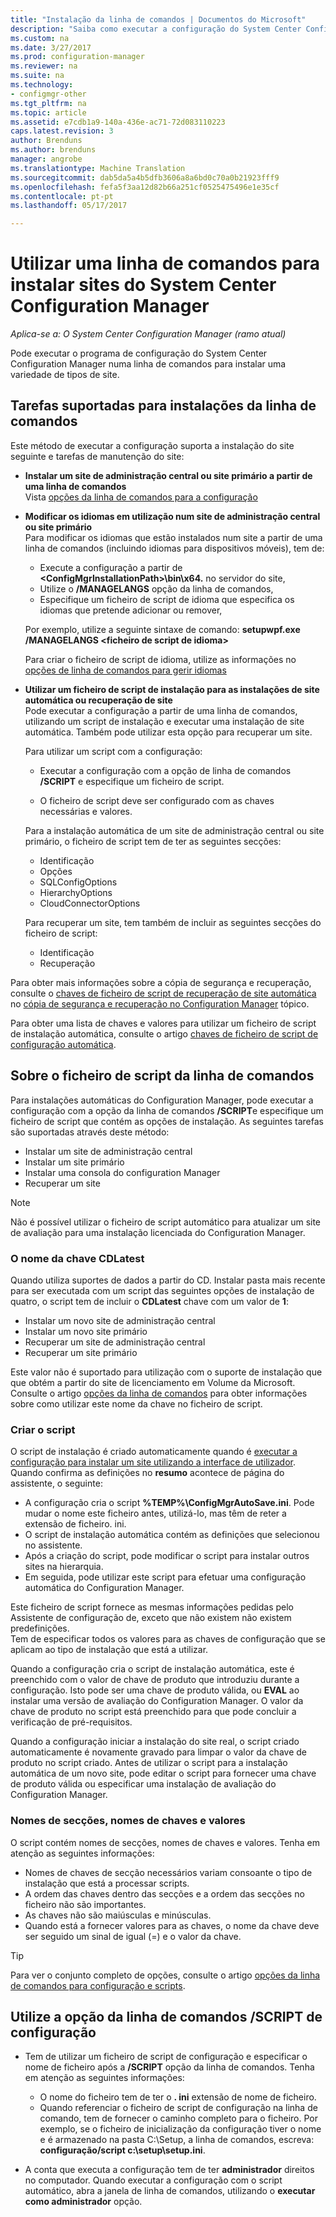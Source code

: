 ```yaml
---
title: "Instalação da linha de comandos | Documentos do Microsoft"
description: "Saiba como executar a configuração do System Center Configuration Manager numa linha de comandos para uma variedade das instalações de site."
ms.custom: na
ms.date: 3/27/2017
ms.prod: configuration-manager
ms.reviewer: na
ms.suite: na
ms.technology:
- configmgr-other
ms.tgt_pltfrm: na
ms.topic: article
ms.assetid: e7cdb1a9-140a-436e-ac71-72d083110223
caps.latest.revision: 3
author: Brenduns
ms.author: brenduns
manager: angrobe
ms.translationtype: Machine Translation
ms.sourcegitcommit: dab5da5a4b5dfb3606a8a6bd0c70a0b21923fff9
ms.openlocfilehash: fefa5f3aa12d82b66a251cf0525475496e1e35cf
ms.contentlocale: pt-pt
ms.lasthandoff: 05/17/2017

---
```

# <a name="use-a-command-line-to-install-system-center-configuration-manager-sites"></a>Utilizar uma linha de comandos para instalar sites do System Center Configuration Manager

*Aplica-se a: O System Center Configuration Manager (ramo atual)*

 Pode executar o programa de configuração do System Center Configuration Manager numa linha de comandos para instalar uma variedade de tipos de site.

## <a name="supported-tasks-for-command-line-installations"></a>Tarefas suportadas para instalações da linha de comandos
 Este método de executar a configuração suporta a instalação do site seguinte e tarefas de manutenção do site:

-   **Instalar um site de administração central ou site primário a partir de uma linha de comandos**  
  Vista [opções da linha de comandos para a configuração](../../../../core/servers/deploy/install/command-line-options-for-setup.md)

-  **Modificar os idiomas em utilização num site de administração central ou site primário**  
    Para modificar os idiomas que estão instalados num site a partir de uma linha de comandos (incluindo idiomas para dispositivos móveis), tem de:  

     -   Execute a configuração a partir de  **&lt;ConfigMgrInstallationPath\>\bin\x64.** no servidor do site,
     -   Utilize o **/MANAGELANGS** opção da linha de comandos,
     -   Especifique um ficheiro de script de idioma que especifica os idiomas que pretende adicionar ou remover,  

    Por exemplo, utilize a seguinte sintaxe de comando: **setupwpf.exe /MANAGELANGS &lt;ficheiro de script de idioma\>**  

    Para criar o ficheiro de script de idioma, utilize as informações no [opções de linha de comandos para gerir idiomas](../../../../core/servers/deploy/install/command-line-options-for-setup.md#bkmk_Lang)  

-  **Utilizar um ficheiro de script de instalação para as instalações de site automática ou recuperação de site**  
    Pode executar a configuração a partir de uma linha de comandos, utilizando um script de instalação e executar uma instalação de site automática. Também pode utilizar esta opção para recuperar um site.    

    Para utilizar um script com a configuração:  

    -   Executar a configuração com a opção de linha de comandos **/SCRIPT** e especifique um ficheiro de script.  

    -   O ficheiro de script deve ser configurado com as chaves necessárias e valores.  

    Para a instalação automática de um site de administração central ou site primário, o ficheiro de script tem de ter as seguintes secções:  

    -   Identificação    
    -   Opções    
    -   SQLConfigOptions    
      -   HierarchyOptions    
    -   CloudConnectorOptions   

    Para recuperar um site, tem também de incluir as seguintes secções do ficheiro de script:  

    -   Identificação  
    -   Recuperação

Para obter mais informações sobre a cópia de segurança e recuperação, consulte o [chaves de ficheiro de script de recuperação de site automática](../../../../protect/understand/backup-and-recovery.md#BKMK_UnattendedSiteRecoveryKeys) no [cópia de segurança e recuperação no Configuration Manager](../../../../protect/understand/backup-and-recovery.md) tópico.  

Para obter uma lista de chaves e valores para utilizar um ficheiro de script de instalação automática, consulte o artigo [chaves de ficheiro de script de configuração automática](../../../../core/servers/deploy/install/command-line-options-for-setup.md#bkmk_Unattended).  

## <a name="about-the-command-line-script-file"></a>Sobre o ficheiro de script da linha de comandos  
 Para instalações automáticas do Configuration Manager, pode executar a configuração com a opção da linha de comandos **/SCRIPT**e especifique um ficheiro de script que contém as opções de instalação. As seguintes tarefas são suportadas através deste método:  

-   Instalar um site de administração central  
-   Instalar um site primário  
-   Instalar uma consola do configuration Manager  
-   Recuperar um site  

> [!NOTE]  
>  Não é possível utilizar o ficheiro de script automático para atualizar um site de avaliação para uma instalação licenciada do Configuration Manager.  

### <a name="the-cdlatest-key-name"></a>O nome da chave CDLatest
Quando utiliza suportes de dados a partir do CD. Instalar pasta mais recente para ser executada com um script das seguintes opções de instalação de quatro, o script tem de incluir o **CDLatest** chave com um valor de **1**:
- Instalar um novo site de administração central
- Instalar um novo site primário
- Recuperar um site de administração central
- Recuperar um site primário 

Este valor não é suportado para utilização com o suporte de instalação que que obtém a partir do site de licenciamento em Volume da Microsoft.
Consulte o artigo [opções da linha de comandos](/sccm/core/servers/deploy/install/command-line-options-for-setup) para obter informações sobre como utilizar este nome da chave no ficheiro de script.



### <a name="create-the-script"></a>Criar o script
O script de instalação é criado automaticamente quando é [executar a configuração para instalar um site utilizando a interface de utilizador](../../../../core/servers/deploy/install/use-the-setup-wizard-to-install-sites.md).  Quando confirma as definições no **resumo** acontece de página do assistente, o seguinte:  

-   A configuração cria o script **%TEMP%\ConfigMgrAutoSave.ini**.  Pode mudar o nome este ficheiro antes, utilizá-lo, mas têm de reter a extensão de ficheiro. ini.  
-   O script de instalação automática contém as definições que selecionou no assistente.  
-   Após a criação do script, pode modificar o script para instalar outros sites na hierarquia.  
-   Em seguida, pode utilizar este script para efetuar uma configuração automática do Configuration Manager.  

Este ficheiro de script fornece as mesmas informações pedidas pelo Assistente de configuração de, exceto que não existem não existem predefinições.   
Tem de especificar todos os valores para as chaves de configuração que se aplicam ao tipo de instalação que está a utilizar.   

Quando a configuração cria o script de instalação automática, este é preenchido com o valor de chave de produto que introduziu durante a configuração. Isto pode ser uma chave de produto válida, ou **EVAL** ao instalar uma versão de avaliação do Configuration Manager. O valor da chave de produto no script está preenchido para que pode concluir a verificação de pré-requisitos.   

Quando a configuração iniciar a instalação do site real, o script criado automaticamente é novamente gravado para limpar o valor da chave de produto no script criado. Antes de utilizar o script para a instalação automática de um novo site, pode editar o script para fornecer uma chave de produto válida ou especificar uma instalação de avaliação do Configuration Manager.  

### <a name="section-names-key-names-and-values"></a>Nomes de secções, nomes de chaves e valores
O script contém nomes de secções, nomes de chaves e valores. Tenha em atenção as seguintes informações:
-   Nomes de chaves de secção necessários variam consoante o tipo de instalação que está a processar scripts.
-   A ordem das chaves dentro das secções e a ordem das secções no ficheiro não são importantes.     
-   As chaves não são maiúsculas e minúsculas.  
-   Quando está a fornecer valores para as chaves, o nome da chave deve ser seguido um sinal de igual (=) e o valor da chave.    

> [!TIP]  
>  Para ver o conjunto completo de opções, consulte o artigo [opções da linha de comandos para configuração e scripts](../../../../core/servers/deploy/install/command-line-options-for-setup.md).  

## <a name="use-the-script-setup-command-line-option"></a>Utilize a opção da linha de comandos /SCRIPT de configuração

-   Tem de utilizar um ficheiro de script de configuração e especificar o nome de ficheiro após a **/SCRIPT** opção da linha de comandos. Tenha em atenção as seguintes informações:   
    -   O nome do ficheiro tem de ter o **. ini** extensão de nome de ficheiro.  
    -   Quando referenciar o ficheiro de script de configuração na linha de comando, tem de fornecer o caminho completo para o ficheiro. Por exemplo, se o ficheiro de inicialização da configuração tiver o nome e é armazenado na pasta C:\Setup, a linha de comandos, escreva: **configuração/script c:\setup\setup.ini**.  

-   A conta que executa a configuração tem de ter **administrador** direitos no computador. Quando executar a configuração com o script automático, abra a janela de linha de comandos, utilizando o **executar como administrador** opção.   

